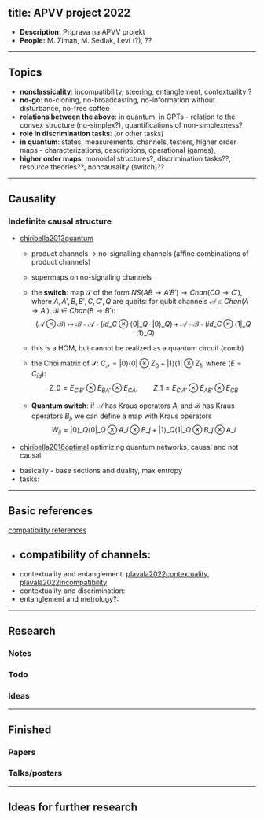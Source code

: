 
title: APVV project 2022
---

*  **Description:**  Priprava na APVV projekt    
*  **People:**  M. Ziman, M. Sedlak, Levi (?), ??     

---

## Topics

* **nonclassicality**: incompatibility, steering, entanglement, contextuality ?    
* **no-go**: no-cloning, no-broadcasting, no-information without disturbance, no-free coffee    
* **relations between the above**: in quantum, in GPTs - relation to the convex structure (no-simplex?), quantifications of non-simplexness?      
* **role in discrimination tasks**: (or other tasks)
* **in quantum**: states, measurements, channels,  testers, higher order maps - characterizations, descriptions, operational (games),     
* **higher order maps**: monoidal structures?, discrimination tasks??, resource theories??, noncausality (switch)??

---

## Causality

### Indefinite causal structure

* [chiribella2013quantum](chiribella2013quantum)     
     - product channels -> no-signalling channels (affine combinations of product channels)    
     - supermaps on no-signaling channels    
     - the **switch**: map $\mathcal S$ of the form $NS(AB\to A'B')\to Chan(CQ\to C')$, where $A,A',B,B',C,C',Q$ are qubits:
     for qubit channels $\mathcal A\in Chan(A\to A')$, $\mathcal B\in Chan(B\to B')$:
     $$
(\mathcal A\otimes \mathcal B)\mapsto \mathcal B\circ\mathcal A\circ(id\_C\otimes \langle 0|\_Q\, \cdot \, |0\rangle\_Q) +
\mathcal A\circ\mathcal B\circ(id\_C\otimes \langle 1|\_Q\, \cdot \, |1\rangle\_Q)
     $$     
     - this is a HOM, but cannot be realized as a quantum circuit (comb)     
     - the Choi matrix of $\mathcal S$: $C_{\mathcal S}=|0\rangle\langle 0|\otimes Z_0+|1\rangle\langle 1|\otimes Z_1$, where
     ($E=C_{id}$):
     $$
Z\_0=E_{C'B'}\otimes E_{BA'}\otimes E_{CA},\qquad Z\_1=E_{C'A'}\otimes E_{AB'}\otimes E_{CB}
     $$
     
     - **Quantum switch**: if $\mathcal A$ has Kraus operators $A_i$ and $\mathcal B$ has Kraus operators $B_j$, we can define a map with Kraus operators 
$$
W_{ij}=|0\rangle\_Q\langle 0|\_Q \otimes A\_i\otimes B\_j+|1\rangle\_Q\langle 1|\_Q\otimes B\_j\otimes A\_i
$$

* [chiribella2016optimal](chiribella2016optimal)  optimizing quantum networks, causal and not causal    
- basically - base sections and duality, max entropy    
- tasks: 



----
## Basic references

[compatibility references](CIT_compatibility)

* compatibility of channels:     
    - 
* contextuality and entanglement: [plavala2022contextuality](plavala2022contextuality), [plavala2022incompatibility](plavala2022incompatibility)
* contextuality and discrimination:     
* entanglement and metrology?: 



---

## Research



### Notes



### Todo



### Ideas

---

## Finished

### Papers


### Talks/posters

---

## Ideas for further research

